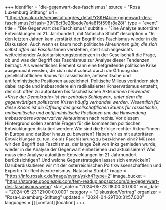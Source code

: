 +++
identifier = "die-gegenwart-des-faschismus"
source = "Rosa Luxemburg Stiftung"
url = "https://rosalux.de/veranstaltung/es_detail/YSKH4/die-gegenwart-des-faschismus?cHash=39f78cf3e28bede7e4a815f598a8a28f"
type = "event"
title = "Die Gegenwart des Faschismus"
subtitle = "Eine Analyse autoritärer Entwicklungen im 21. Jahrhundert, mit Natascha Strobl"
description = "In den letzten Jahren kam verstärkt der Begriff des Faschismus wieder in die Diskussion. Auch wenn es kaum noch politische Akteur*innen gibt, die sich selbst offen als Faschist*innen verstehen, stellt sich angesichts weitreichender Autoritarisierungstendenzen in der Gesellschaft die Frage, ob und was der Begriff des Faschismus zur Analyse dieser Tendenzen beiträgt. Als wesentliches Element kann eine tiefgreifende politische Krise ausgemacht werden, die sich nicht zuletzt durch die Öffnung des gesellschaftlichen Raums für rassistische, antisemitische und antifeministische Positionen auszeichnet. Politische Milieus verändern sich dabei rapide und insbesondere ein radikalisierter Konservatismus entsteht, der sich offen zu autoritären bis faschistischen Akteur*innen hinwendet. 
«Krise der Demokratie» ist ein zentrales Schlagwort, unter dem die gegenwärtigen politischen Krisen häufig verhandelt werden. Wesentlich für diese Krisen ist die Öffnung des gesellschaftlichen Raums für rassistische, antisemitische und antifeministische Positionen und die Hinwendung insbesondere konservativer Akteur*innen nach rechts. Vor diesem Hintergrund sollen zentrale Fragen für die kommenden politischen Entwicklungen diskutiert werden: Wie sind die Erfolge rechter Akteur*innen in Europa und darüber hinaus zu bewerten? Haben wir es mit autoritären Entwicklungen zu tun, die als Faschisierung zu bezeichnen sind? Müssen wir den Begriff des Faschismus, der lange Zeit von links gemieden wurde, wieder in die Analyse der Gegenwart einbeziehen und aktualisieren? Was muss eine Analyse autoritärer Entwicklungen im 21. Jahrhundert berücksichtigen? Und welche Gegenstrategien lassen sich entwickeln?
Darüberdiskutieren wir mit der österreichischen Politikwissenschaftlerin und Expertin für Rechtsextremismus, Natascha Strobl."
image = "https://info.rosalux.de/image/event/yskh4?type=2"
image_bucket = "https://storage.googleapis.com/fem-readup.appspot.com/die-gegenwart-des-faschismus.webp"
start_date = "2024-05-23T18:00:00.000"
end_date = "2024-05-23T21:00:00.000"
category = "Diskussion/Vortrag"
organizer = "Rosa-Luxemburg-Stiftung"
updated = "2024-04-29T00:31:57.000"
languages = []
[contact]
[location]
+++